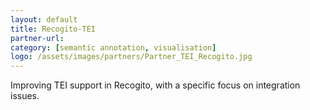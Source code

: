 ```yaml
---
layout: default
title: Recogito-TEI
partner-url:
category: [semantic annotation, visualisation]
logo: /assets/images/partners/Partner_TEI_Recogito.jpg
---
```


Improving TEI support in Recogito, with a specific focus on integration issues.
